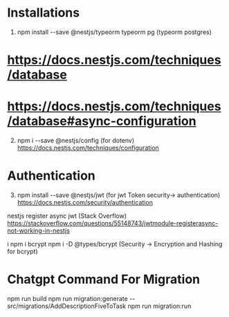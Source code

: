 # Installations
1. npm install --save @nestjs/typeorm typeorm pg (typeorm postgres)
# https://docs.nestjs.com/techniques/database



# https://docs.nestjs.com/techniques/database#async-configuration


2. npm i --save @nestjs/config (for dotenv)
https://docs.nestjs.com/techniques/configuration



# Authentication
3. npm install --save @nestjs/jwt (for jwt Token security-> authentication)
https://docs.nestjs.com/security/authentication



nestjs register async jwt (Stack Overflow)
https://stackoverflow.com/questions/55148743/jwtmodule-registerasync-not-working-in-nestjs

i npm i bcrypt npm i -D @types/bcrypt (Security -> Encryption and Hashing for bcrypt)


























# Chatgpt Command For Migration
npm run build
npm run migration:generate -- src/migrations/AddDescriptionFiveToTask
npm run migration:run

